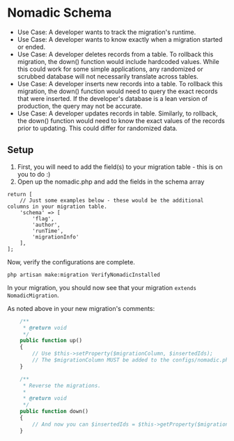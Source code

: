 # Nomadic Schema 
* Use Case: A developer wants to track the migration's runtime.
* Use Case: A developer wants to know exactly when a migration started or ended.
* Use Case: A developer deletes records from a table. To rollback this migration, the down() function would include
hardcoded values. While this could work for some simple applications, any randomized or scrubbed database will not 
necessarily translate across tables.
* Use Case: A developer inserts new records into a table. To rollback this migration, the down() function would need
to query the exact records that were inserted. If the developer's database is a lean version of production, the query
may not be accurate. 
* Use Case: A developer updates records in table. Similarly, to rollback, the down() function would need to know the
exact values of the records prior to updating. This could differ for randomized data.
   
## Setup
1. First, you will need to add the field(s) to your migration table - this is on you to do :)
2. Open up the nomadic.php and add the fields in the schema array
```
return [
    // Just some examples below - these would be the additional columns in your migration table.
    'schema' => [
        'flag',           
        'author',
        'runTime',
        'migrationInfo'
    ],
];
```

Now, verify the configurations are complete.
```
php artisan make:migration VerifyNomadicInstalled
```

In your migration, you should now see that your migration `extends NomadicMigration`.

As noted above in your new migration's comments:
```php
    /**
     * @return void
     */
    public function up()
    {
        // Use $this->setProperty($migrationColumn, $insertedIds);
        // The $migrationColumn MUST be added to the configs/nomadic.php
    }

    /**
     * Reverse the migrations.
     *
     * @return void
     */
    public function down()
    {
        // And now you can $insertedIds = $this->getProperty($migrationColumn) and delete
    }
```    